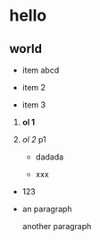 # hello

## world


* item abcd

* item 2

* item 3

1. **ol 1**

1. *ol 2* p1
   
   * dadada
   
   * xxx

* 123

* an paragraph
  
  another paragraph

